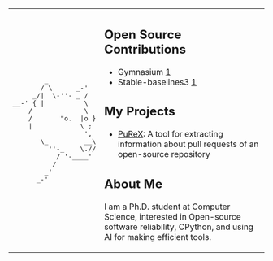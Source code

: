 <table>
<tr>
<td>

<pre>
        _
       / \      _-'
     _/|  \-''- _ /
__-' { |          \
    /             \
    /       "o.  |o }
    |            \ ;
                  ',
       \_         __\
         ''-_    \.//
           / '-____'
          /
        _'
      _-'
</pre>

</td>
<td>

## Open Source Contributions

- Gymnasium [1](https://github.com/Farama-Foundation/Gymnasium/pull/1358)  
- Stable-baselines3 [1](https://github.com/DLR-RM/stable-baselines3/pull/2143)  

## My Projects
- [PuReX](https://github.com/j0m0k0/PuReX): A tool for extracting information about pull requests of an open-source repository

## About Me
I am a Ph.D. student at Computer Science, interested in Open-source software reliability, CPython, and using AI for making efficient tools.

</td>
</tr>
</table>
